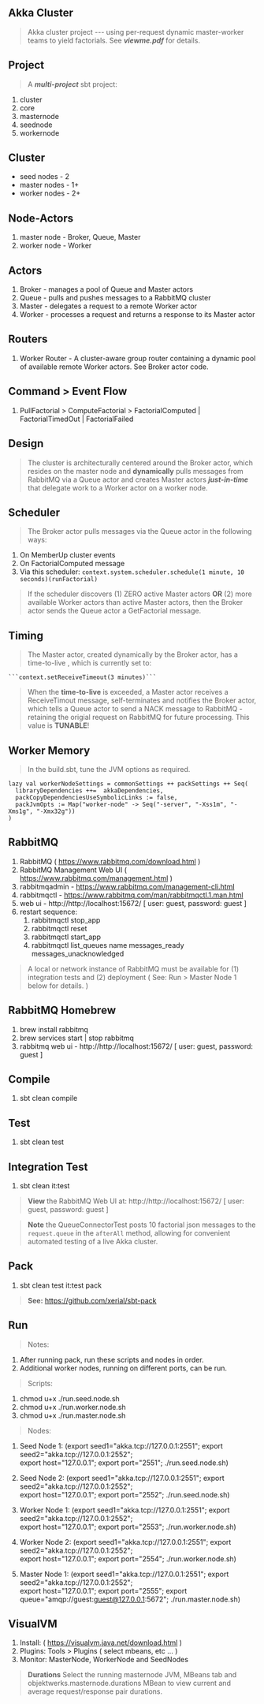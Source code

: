 Akka Cluster
------------
>Akka cluster project --- using per-request dynamic master-worker teams to yield factorials.
>See ***viewme.pdf*** for details.

Project
-------
>A ***multi-project*** sbt project:

1. cluster
2. core
3. masternode
4. seednode
5. workernode

Cluster
-------
* seed nodes - 2
* master nodes - 1+
* worker nodes - 2+

Node-Actors
-----------
1. master node - Broker, Queue, Master
2. worker node - Worker

Actors
------
1. Broker - manages a pool of Queue and Master actors
2. Queue - pulls and pushes messages to a RabbitMQ cluster
3. Master - delegates a request to a remote Worker actor
4. Worker - processes a request and returns a response to its Master actor

Routers
-------
1. Worker Router - A cluster-aware group router containing a dynamic pool of available remote Worker actors. See Broker actor code.

Command > Event Flow
--------------------
1. PullFactorial > ComputeFactorial > FactorialComputed | FactorialTimedOut | FactorialFailed

Design
------
>The cluster is architecturally centered around the Broker actor, which resides on the master node and **dynamically**
pulls messages from RabbitMQ via a Queue actor and creates Master actors ***just-in-time*** that delegate work to a
Worker actor on a worker node.

Scheduler
---------
>The Broker actor pulls messages via the Queue actor in the following ways:

1. On MemberUp cluster events
2. On FactorialComputed message
3. Via this scheduler: ```context.system.scheduler.schedule(1 minute, 10 seconds)(runFactorial)```

>If the scheduler discovers (1) ZERO active Master actors **OR** (2) more available Worker actors than active Master
actors, then the Broker actor sends the Queue actor a GetFactorial message.

Timing
------
>The Master actor, created dynamically by the Broker actor, has a time-to-live , which is currently set to:

    ```context.setReceiveTimeout(3 minutes)```

>When the **time-to-live** is exceeded, a Master actor receives a ReceiveTimout message, self-terminates and notifies
the Broker actor, which tells a Queue actor to send a NACK message to RabbitMQ - retaining the origial request on
RabbitMQ for future processing. This value is **TUNABLE**!

Worker Memory
-------------
>In the build.sbt, tune the JVM options as required.

```
lazy val workerNodeSettings = commonSettings ++ packSettings ++ Seq(
  libraryDependencies ++=  akkaDependencies,
  packCopyDependenciesUseSymbolicLinks := false,
  packJvmOpts := Map("worker-node" -> Seq("-server", "-Xss1m", "-Xms1g", "-Xmx32g"))
)
```

RabbitMQ
--------
1. RabbitMQ ( https://www.rabbitmq.com/download.html )
2. RabbitMQ Management Web UI ( https://www.rabbitmq.com/management.html )
3. rabbitmqadmin - https://www.rabbitmq.com/management-cli.html
4. rabbitmqctl - https://www.rabbitmq.com/man/rabbitmqctl.1.man.html
5. web ui - http://http://localhost:15672/  [ user: guest, password: guest ]
6. restart sequence:
    1. rabbitmqctl stop_app
    2. rabbitmqctl reset
    3. rabbitmqctl start_app
    4. rabbitmqctl list_queues name messages_ready messages_unacknowledged
>A local or network instance of RabbitMQ must be available for (1) integration
tests and (2) deployment ( See: Run > Master Node 1 below for details. )

RabbitMQ Homebrew
-----------------
1. brew install rabbitmq
2. brew services start | stop rabbitmq
3. rabbitmq web ui - http://http://localhost:15672/  [ user: guest, password: guest ]

Compile
-------
1. sbt clean compile

Test
----
1. sbt clean test

Integration Test
----------------
1. sbt clean it:test
>**View** the RabbitMQ Web UI at: http://http://localhost:15672/  [ user: guest, password: guest ]

>**Note** the QueueConnectorTest posts 10 factorial json messages to the ```request.queue```
>in the ```afterAll``` method, allowing for convenient automated testing of a live Akka cluster.

Pack
----
1. sbt clean test it:test pack

>**See:** https://github.com/xerial/sbt-pack

Run
---
>Notes:

1. After running pack, run these scripts and nodes in order.
2. Additional worker nodes, running on different ports, can be run.

> Scripts:

1. chmod u+x ./run.seed.node.sh
1. chmod u+x ./run.worker.node.sh
1. chmod u+x ./run.master.node.sh

> Nodes:

1. Seed Node 1:
 (export seed1="akka.tcp://127.0.0.1:2551"; export seed2="akka.tcp://127.0.0.1:2552"; \
 export host="127.0.0.1"; export port="2551"; ./run.seed.node.sh)
 
2. Seed Node 2:
 (export seed1="akka.tcp://127.0.0.1:2551"; export seed2="akka.tcp://127.0.0.1:2552"; \
 export host="127.0.0.1"; export port="2552"; ./run.seed.node.sh)
 
3. Worker Node 1:
 (export seed1="akka.tcp://127.0.0.1:2551"; export seed2="akka.tcp://127.0.0.1:2552"; \
 export host="127.0.0.1"; export port="2553"; ./run.worker.node.sh)
 
4. Worker Node 2:
 (export seed1="akka.tcp://127.0.0.1:2551"; export seed2="akka.tcp://127.0.0.1:2552"; \
 export host="127.0.0.1"; export port="2554"; ./run.worker.node.sh)
 
5. Master Node 1:
 (export seed1="akka.tcp://127.0.0.1:2551"; export seed2="akka.tcp://127.0.0.1:2552"; \
 export host="127.0.0.1"; export port="2555"; export queue="amqp://guest:guest@127.0.0.1:5672"; ./run.master.node.sh)

VisualVM
--------
1. Install: ( https://visualvm.java.net/download.html )
2. Plugins: Tools > Plugins ( select mbeans, etc ... )
3. Monitor: MasterNode, WorkerNode and SeedNodes

>**Durations** Select the running masternode JVM, MBeans tab and objektwerks.masternode.durations MBean
to view current and average request/response pair durations.